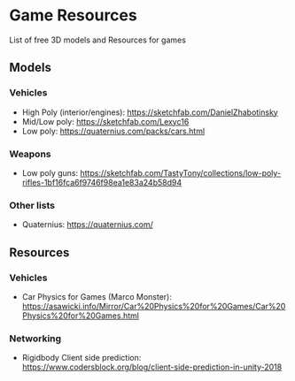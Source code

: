 # Game Resources

List of free 3D models and Resources for games

## Models

### Vehicles

- High Poly (interior/engines): https://sketchfab.com/DanielZhabotinsky
- Mid/Low poly: https://sketchfab.com/Lexyc16
- Low poly: https://quaternius.com/packs/cars.html

### Weapons

- Low poly guns: https://sketchfab.com/TastyTony/collections/low-poly-rifles-1bf16fca6f9746f98ea1e83a24b58d94

### Other lists

- Quaternius: https://quaternius.com/

## Resources

### Vehicles

- Car Physics for Games (Marco Monster): https://asawicki.info/Mirror/Car%20Physics%20for%20Games/Car%20Physics%20for%20Games.html

### Networking

- Rigidbody Client side prediction: https://www.codersblock.org/blog/client-side-prediction-in-unity-2018
